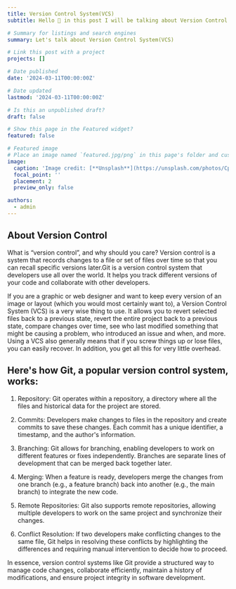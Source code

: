 ```yaml
---
title: Version Control System(VCS)
subtitle: Hello 👋 in this post I will be talking about Version Control System(VCS). Take your chair, sit back, relax and give a few minutes of your time to know this incredible tool a bit more. 

# Summary for listings and search engines
summary: Let's talk about Version Control System(VCS)

# Link this post with a project
projects: []

# Date published
date: '2024-03-11T00:00:00Z'

# Date updated
lastmod: '2024-03-11T00:00:00Z'

# Is this an unpublished draft?
draft: false

# Show this page in the Featured widget?
featured: false

# Featured image
# Place an image named `featured.jpg/png` in this page's folder and customize its options here.
image:
  caption: 'Image credit: [**Unsplash**](https://unsplash.com/photos/CpkOjOcXdUY)'
  focal_point: ''
  placement: 2
  preview_only: false

authors:
  - admin
---
```


## About Version Control

What is “version control”, and why should you care? Version control is a system that records changes to a file or set of files over time so that you can recall specific versions later.Git is a version control system that developers use all over the world. It helps you track different versions of your code and collaborate with other developers.

If you are a graphic or web designer and want to keep every version of an image or layout (which you would most certainly want to), a Version Control System (VCS) is a very wise thing to use. It allows you to revert selected files back to a previous state, revert the entire project back to a previous state, compare changes over time, see who last modified something that might be causing a problem, who introduced an issue and when, and more. Using a VCS also generally means that if you screw things up or lose files, you can easily recover. In addition, you get all this for very little overhead.

## Here's how Git, a popular version control system, works:

1. Repository: Git operates within a repository, a directory where all the files and historical data for the project are stored.

2. Commits: Developers make changes to files in the repository and create commits to save these changes. Each commit has a unique identifier, a timestamp, and the author's information.

3. Branching: Git allows for branching, enabling developers to work on different features or fixes independently. Branches are separate lines of development that can be merged back together later.

4. Merging: When a feature is ready, developers merge the changes from one branch (e.g., a feature branch) back into another (e.g., the main branch) to integrate the new code.

5. Remote Repositories: Git also supports remote repositories, allowing multiple developers to work on the same project and synchronize their changes.

6. Conflict Resolution: If two developers make conflicting changes to the same file, Git helps in resolving these conflicts by highlighting the differences and requiring manual intervention to decide how to proceed.

In essence, version control systems like Git provide a structured way to manage code changes, collaborate efficiently, maintain a history of modifications, and ensure project integrity in software development.

















